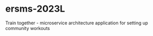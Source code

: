 # ersms-2023L
Train together - microservice architecture application for setting up community workouts
